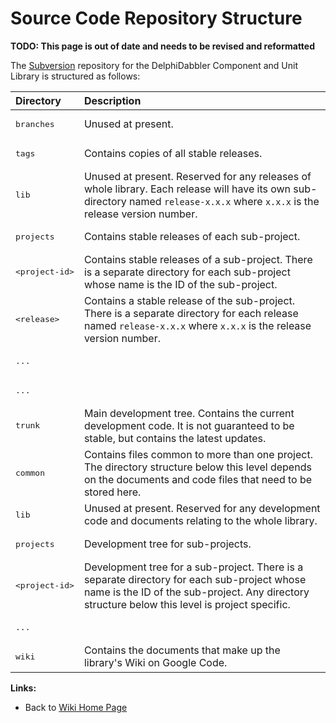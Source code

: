 # Source Code Repository Structure #

**TODO: This page is out of date and needs to be revised and reformatted**

The [Subversion](http://subversion.tigris.org/) repository for the DelphiDabbler Component and Unit Library is structured as follows:

| Directory | Description |
|:----------|:------------|
| <pre style="background-color:transparent;">branches</pre> | Unused at present. |
| <pre style="background-color:transparent;">tags</pre> | Contains copies of all stable releases. |
| <pre style="background-color:transparent;">  lib</pre> | Unused at present. Reserved for any releases of whole library. Each release will have its own sub-directory named `release-x.x.x` where `x.x.x` is the release version number. |
| <pre style="background-color:transparent;">  projects</pre> | Contains stable releases of each sub-project. |
| <pre style="background-color:transparent;">    &lt;project-id&gt;</pre> | Contains stable releases of a sub-project. There is a separate directory for each sub-project whose name is the ID of the sub-project. |
| <pre style="background-color:transparent;">      &lt;release&gt;</pre> | Contains a stable release of the sub-project. There is a separate directory for each release named `release-x.x.x` where `x.x.x` is the release version number. |
| <pre style="background-color:transparent;">      ...</pre> |  |
| <pre style="background-color:transparent;">    ...</pre> |  |
| <pre style="background-color:transparent;">trunk</pre> | Main development tree. Contains the current development code. It is not guaranteed to be stable, but contains the latest updates. |
| <pre style="background-color:transparent;">  common</pre> | Contains files common to more than one project. The directory structure below this level depends on the documents and code files that need to be stored here. |
| <pre style="background-color:transparent;">  lib</pre> | Unused at present. Reserved for any development code and documents relating to the whole library. |
| <pre style="background-color:transparent;">  projects</pre> | Development tree for sub-projects. |
| <pre style="background-color:transparent;">    &lt;project-id&gt;</pre> | Development tree for a sub-project. There is a separate directory for each sub-project whose name is the ID of the sub-project. Any directory structure below this level is project specific. |
| <pre style="background-color:transparent;">    ...</pre> |  |
| <pre style="background-color:transparent;">wiki</pre> | Contains the documents that make up the library's Wiki on Google Code. |

**Links:**

  * Back to [Wiki Home Page](Welcome.md)
